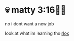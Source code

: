 # 💀 matty 3:16✊🏿

no i dont want a new job

look at what im learning tho [rlox](http://github.com/matty316/rlox2)
